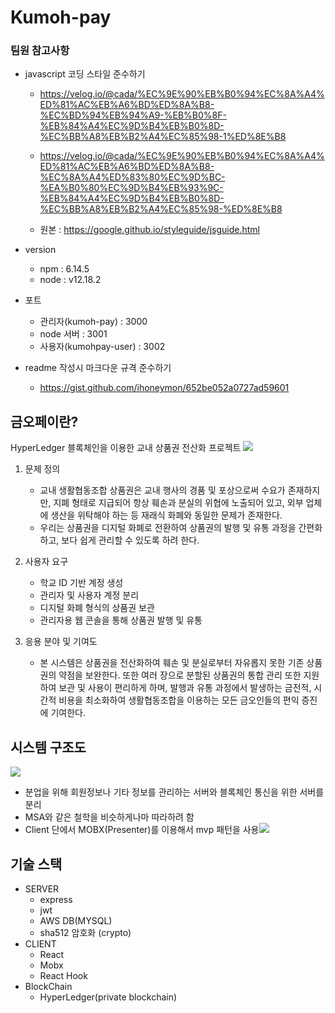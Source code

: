# Kumoh-pay

### 팀원 참고사항
* javascript 코딩 스타일 준수하기
    - https://velog.io/@cada/%EC%9E%90%EB%B0%94%EC%8A%A4%ED%81%AC%EB%A6%BD%ED%8A%B8-%EC%BD%94%EB%94%A9-%EB%B0%8F-%EB%84%A4%EC%9D%B4%EB%B0%8D-%EC%BB%A8%EB%B2%A4%EC%85%98-1%ED%8E%B8
 

    - https://velog.io/@cada/%EC%9E%90%EB%B0%94%EC%8A%A4%ED%81%AC%EB%A6%BD%ED%8A%B8-%EC%8A%A4%ED%83%80%EC%9D%BC-%EA%B0%80%EC%9D%B4%EB%93%9C-%EB%84%A4%EC%9D%B4%EB%B0%8D-%EC%BB%A8%EB%B2%A4%EC%85%98-%ED%8E%B8
 
    - 원본 : https://google.github.io/styleguide/jsguide.html

* version
    - npm : 6.14.5
    - node : v12.18.2

* 포트
    - 관리자(kumoh-pay) : 3000
    - node 서버 : 3001
    - 사용자(kumohpay-user) : 3002

* readme 작성시 마크다운 규격 준수하기
    - https://gist.github.com/ihoneymon/652be052a0727ad59601

## 금오페이란?

HyperLedger 블록체인을 이용한 교내 상품권 전산화 프로젝트
![](https://images.velog.io/images/lre12/post/d042c7c7-1b43-42fa-a3b5-4ffa93063c5f/%EA%B0%9C%EC%9A%94.png)


 1. 문제 정의

    - 교내 생활협동조합 상품권은 교내 행사의 경품 및 포상으로써 수요가 존재하지만, 지폐 형태로 지급되어 항상 훼손과 분실의 위협에 노출되어 있고, 외부 업체에 생산을 위탁해야 하는 등 재래식 화폐와 동일한 문제가 존재한다.
    - 우리는 상품권을 디지털 화폐로 전환하여 상품권의 발행 및 유통 과정을 간편화하고, 보다 쉽게 관리할 수 있도록 하려 한다.

 2. 사용자 요구

    - 학교 ID 기반 계정 생성
    - 관리자 및 사용자 계정 분리
    - 디지털 화폐 형식의 상품권 보관
    - 관리자용 웹 콘솔을 통해 상품권 발행 및 유통

 3. 응용 분야 및 기여도

    - 본 시스템은 상품권을 전산화하여 훼손 및 분실로부터 자유롭지 못한 기존 상품권의 약점을 보완한다. 또한 여러 장으로 분할된 상품권의 통합 관리 또한 지원하여 보관 및 사용이 편리하게 하며, 발행과 유통 과정에서 발생하는 금전적, 시간적 비용을 최소화하여 생활협동조합을 이용하는 모든 금오인들의 편익 증진에 기여한다.
    
## 시스템 구조도
![](https://images.velog.io/images/lre12/post/009025c4-a8ad-4f01-a6fe-6d9d28febf40/%EA%B5%AC%EC%A1%B0%EB%8F%84.png)

 - 분업을 위해 회원정보나 기타 정보를 관리하는 서버와 블록체인 통신을 위한 서버를 분리
 - MSA와 같은 철학을 비슷하게나마 따라하려 함
 - Client 단에서 MOBX(Presenter)를 이용해서 mvp 패턴을 사용![](https://images.velog.io/images/lre12/post/0b2b9a15-0ab2-44fb-b139-9a7c5ff2f1f1/%ED%99%94%EB%A9%B4%20%EC%BA%A1%EC%B2%98%202020-11-02%20194949.png)
  
## 기술 스택
* SERVER
    - express
    - jwt
    - AWS DB(MYSQL)
    - sha512 암호화 (crypto)
* CLIENT
    - React
    - Mobx
    - React Hook
* BlockChain
    - HyperLedger(private blockchain)
